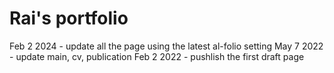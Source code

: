 # Rai's portfolio

Feb 2 2024 - update all the page using the latest al-folio setting
May 7 2022 - update main, cv, publication
Feb 2 2022 - pushlish the first draft page
